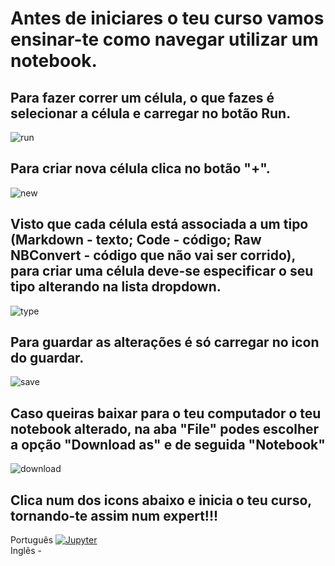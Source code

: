# Antes de iniciares o teu curso vamos ensinar-te como navegar utilizar um notebook.

## Para fazer correr um célula, o que fazes é selecionar a célula e carregar no botão **Run**.
![run](correrCelula.png)

## Para criar nova célula clica no botão "+".
![new](criarCelula.png)

## Visto que cada célula está associada a um tipo (Markdown - texto; Code - código; Raw NBConvert - código que não vai ser corrido), para criar uma célula deve-se especificar o seu tipo alterando na lista dropdown.
![type](tipoCelula.png)

## Para guardar as alterações é só carregar no icon do guardar.
![save](guardarCelula.png)

## Caso queiras baixar para o teu computador o teu notebook alterado, na aba "File" podes escolher a opção "Download as" e de seguida "Notebook"
![download](downloadNotebook.png)


## Clica num dos icons abaixo e inicia o teu curso, tornando-te assim num expert!!!


Português [![Jupyter](https://mybinder.org/badge_logo.svg)](https://mybinder.org/v2/gh/py2learn/blog/master) <br/>
Inglês - 
